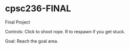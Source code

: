 # cpsc236-FINAL
Final Project


Controls: 
Click to shoot rope.
R to respawn if you get stuck. 

Goal: 
Reach the goal area. 
